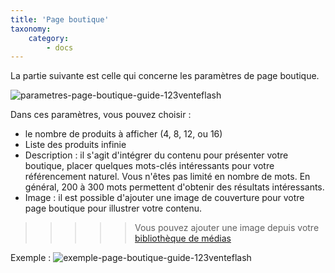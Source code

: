 ```yaml
---
title: 'Page boutique'
taxonomy:
    category:
        - docs
---
```


La partie suivante est celle qui concerne les paramètres de page boutique. 

![parametres-page-boutique-guide-123venteflash](media/15961817825641/parametres-page-boutique-guide-123venteflash.png)

Dans ces paramètres, vous pouvez choisir :

* le nombre de produits à afficher (4, 8, 12, ou 16)
* Liste des produits infinie 
* Description : il s'agit d'intégrer du contenu pour présenter votre boutique, placer quelques mots-clés intéressants pour votre référencement naturel. Vous n'êtes pas limité en nombre de mots. En général, 200 à 300 mots permettent d'obtenir des résultats intéressants.
* Image : il est possible d'ajouter une image de couverture pour votre page boutique pour illustrer votre contenu. 

>>>>> Vous pouvez ajouter une image depuis votre [bibliothèque de médias](https://guide.123venteflash.com/divers/media/bibliotheque-media) 

Exemple : 
![exemple-page-boutique-guide-123venteflash](media/15961817825641/exemple-page-boutique-guide-123venteflash.png)